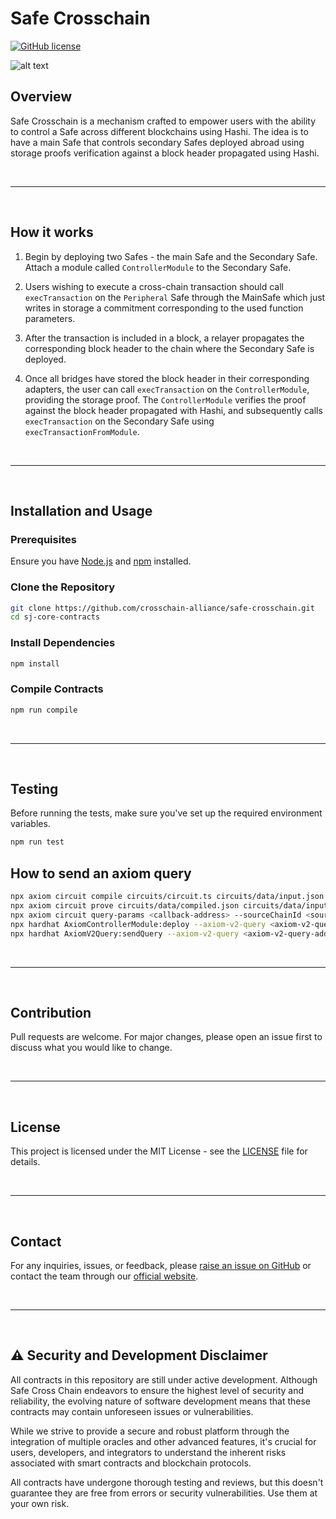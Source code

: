 # Safe Crosschain

[![GitHub license](https://img.shields.io/badge/license-TODO.svg)](https://github.com/crosschain-alliance/safe-crosschain/blob/main/LICENSE)

![alt text](./resources/diagram.png)

## Overview

Safe Crosschain is a mechanism crafted to empower users with the ability to control a Safe across different blockchains
using Hashi. The idea is to have a main Safe that controls secondary Safes deployed abroad using storage proofs
verification against a block header propagated using Hashi.

&nbsp;

---

&nbsp;

## How it works

1. Begin by deploying two Safes - the main Safe and the Secondary Safe. Attach a module called `ControllerModule` to the
   Secondary Safe.

2. Users wishing to execute a cross-chain transaction should call `execTransaction` on the `Peripheral` Safe through the
   MainSafe which just writes in storage a commitment corresponding to the used function parameters.

3. After the transaction is included in a block, a relayer propagates the corresponding block header to the chain where
   the Secondary Safe is deployed.

4. Once all bridges have stored the block header in their corresponding adapters, the user can call `execTransaction` on
   the `ControllerModule`, providing the storage proof. The `ControllerModule` verifies the proof against the block
   header propagated with Hashi, and subsequently calls `execTransaction` on the Secondary Safe using
   `execTransactionFromModule`.

&nbsp;

---

&nbsp;

## Installation and Usage

### Prerequisites

Ensure you have [Node.js](https://nodejs.org/) and [npm](https://www.npmjs.com/) installed.

### Clone the Repository

```bash
git clone https://github.com/crosschain-alliance/safe-crosschain.git
cd sj-core-contracts
```

### Install Dependencies

```bash
npm install
```

### Compile Contracts

```bash
npm run compile
```

&nbsp;

---

&nbsp;

## Testing

Before running the tests, make sure you've set up the required environment variables.

```bash
npm run test
```

## How to send an axiom query

```bash
npx axiom circuit compile circuits/circuit.ts circuits/data/input.json --provider
npx axiom circuit prove circuits/data/compiled.json circuits/data/input.json --provider
npx axiom circuit query-params <callback-address> --sourceChainId <source-chain-id> --refundAddress <refund-address> -pv circuits/data/proven.json  --provider
npx hardhat AxiomControllerModule:deploy --axiom-v2-query <axiom-v2-query-address> --source-chain-id <source-chain-id> --query-schema <query-schema> --provider
npx hardhat AxiomV2Query:sendQuery --axiom-v2-query <axiom-v2-query-address> --network
```

&nbsp;

---

&nbsp;

## Contribution

Pull requests are welcome. For major changes, please open an issue first to discuss what you would like to change.

&nbsp;

---

&nbsp;

## License

This project is licensed under the MIT License - see the [LICENSE](LICENSE) file for details.

&nbsp;

---

&nbsp;

## Contact

For any inquiries, issues, or feedback, please
[raise an issue on GitHub](https://github.com/crosschain-alliance/safe-crosschain/issues) or contact the team through
our [official website](#).

&nbsp;

---

&nbsp;

## ⚠️ Security and Development Disclaimer

All contracts in this repository are still under active development. Although Safe Cross Chain endeavors to ensure the
highest level of security and reliability, the evolving nature of software development means that these contracts may
contain unforeseen issues or vulnerabilities.

While we strive to provide a secure and robust platform through the integration of multiple oracles and other advanced
features, it's crucial for users, developers, and integrators to understand the inherent risks associated with smart
contracts and blockchain protocols.

All contracts have undergone thorough testing and reviews, but this doesn't guarantee they are free from errors or
security vulnerabilities. Use them at your own risk.
